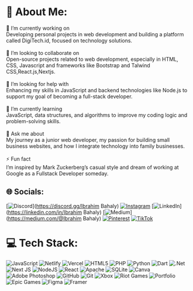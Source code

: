 # 💫 About Me:
🔭 I’m currently working on<br>Developing personal projects in web development and building a platform called DigiTech.id, focused on technology solutions.<br><br>👯 I’m looking to collaborate on<br>Open-source projects related to web development, especially in HTML, CSS, Javascript and frameworks like Bootstrap and Talwind CSS,React.js,Nextjs.<br><br>🤝 I’m looking for help with<br>Enhancing my skills in JavaScript and backend technologies like Node.js to support my goal of becoming a full-stack developer.<br><br>🌱 I’m currently learning<br>JavaScript, data structures, and algorithms to improve my coding logic and problem-solving skills.<br><br>💬 Ask me about<br>My journey as a junior web developer, my passion for building small business websites, and how I integrate technology into family businesses.<br><br>⚡ Fun fact<br>I’m inspired by Mark Zuckerberg’s casual style and dream of working at Google as a Fullstack Developer someday.


## 🌐 Socials:
[![Discord](https://img.shields.io/badge/Discord-%237289DA.svg?logo=discord&logoColor=white)](https://discord.gg/Ibrahim Bahaly) [![Instagram](https://img.shields.io/badge/Instagram-%23E4405F.svg?logo=Instagram&logoColor=white)](https://instagram.com/ibrabahaly) [![LinkedIn](https://img.shields.io/badge/LinkedIn-%230077B5.svg?logo=linkedin&logoColor=white)](https://linkedin.com/in/Ibrahim Bahaly) [![Medium](https://img.shields.io/badge/Medium-12100E?logo=medium&logoColor=white)](https://medium.com/@Ibrahim Bahaly) [![Pinterest](https://img.shields.io/badge/Pinterest-%23E60023.svg?logo=Pinterest&logoColor=white)](https://pinterest.com/ibrahim) [![TikTok](https://img.shields.io/badge/TikTok-%23000000.svg?logo=TikTok&logoColor=white)](https://tiktok.com/@Ibrabramss) 

# 💻 Tech Stack:
![JavaScript](https://img.shields.io/badge/javascript-%23323330.svg?style=flat-square&logo=javascript&logoColor=%23F7DF1E) ![Netlify](https://img.shields.io/badge/netlify-%23000000.svg?style=flat-square&logo=netlify&logoColor=#00C7B7) ![Vercel](https://img.shields.io/badge/vercel-%23000000.svg?style=flat-square&logo=vercel&logoColor=white) ![HTML5](https://img.shields.io/badge/html5-%23E34F26.svg?style=flat-square&logo=html5&logoColor=white) ![PHP](https://img.shields.io/badge/php-%23777BB4.svg?style=flat-square&logo=php&logoColor=white) ![Python](https://img.shields.io/badge/python-3670A0?style=flat-square&logo=python&logoColor=ffdd54) ![Dart](https://img.shields.io/badge/dart-%230175C2.svg?style=flat-square&logo=dart&logoColor=white) ![.Net](https://img.shields.io/badge/.NET-5C2D91?style=flat-square&logo=.net&logoColor=white) ![Next JS](https://img.shields.io/badge/Next-black?style=flat-square&logo=next.js&logoColor=white) ![NodeJS](https://img.shields.io/badge/node.js-6DA55F?style=flat-square&logo=node.js&logoColor=white) ![React](https://img.shields.io/badge/react-%2320232a.svg?style=flat-square&logo=react&logoColor=%2361DAFB) ![Apache](https://img.shields.io/badge/apache-%23D42029.svg?style=flat-square&logo=apache&logoColor=white) ![SQLite](https://img.shields.io/badge/sqlite-%2307405e.svg?style=flat-square&logo=sqlite&logoColor=white) ![Canva](https://img.shields.io/badge/Canva-%2300C4CC.svg?style=flat-square&logo=Canva&logoColor=white) ![Adobe Photoshop](https://img.shields.io/badge/adobe%20photoshop-%2331A8FF.svg?style=flat-square&logo=adobe%20photoshop&logoColor=white) ![GitHub](https://img.shields.io/badge/github-%23121011.svg?style=flat-square&logo=github&logoColor=white) ![Git](https://img.shields.io/badge/git-%23F05033.svg?style=flat-square&logo=git&logoColor=white) ![Xbox](https://img.shields.io/badge/xbox-%23107C10.svg?style=flat-square&logo=xbox&logoColor=white) ![Riot Games](https://img.shields.io/badge/riotgames-D32936.svg?style=flat-square&logo=riotgames&logoColor=white) ![Portfolio](https://img.shields.io/badge/Portfolio-%23000000.svg?style=flat-square&logo=firefox&logoColor=#FF7139) ![Epic Games](https://img.shields.io/badge/epicgames-%23313131.svg?style=flat-square&logo=epicgames&logoColor=white) ![Figma](https://img.shields.io/badge/figma-%23F24E1E.svg?style=flat-square&logo=figma&logoColor=white) ![Framer](https://img.shields.io/badge/Framer-black?style=flat-square&logo=framer&logoColor=blue)

